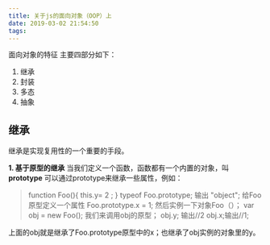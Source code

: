 ```yaml
---
title: 关于js的面向对象（OOP）上
date: 2019-03-02 21:54:50
tags:
---
```

面向对象的特征 主要四部分如下：
 1. 继承
 2. 封装
 3. 多态
 4. 抽象

## 继承
继承是实现复用性的一个重要的手段。
<!--more-->
 **1. 基于原型的继承**
 当我们定义一个函数，函数都有一个内置的对象，叫**prototype** 
可以通过prototype来继承一些属性，例如：

> function  Foo(){
> this.y= 2 ;
> }
> typeof Foo.prototype;  输出 "object";
> 给Foo原型定义一个属性
> Foo.prototype.x = 1;
> 然后实例一下对象Foo（）；
> var obj = new Foo();
> 我们来调用obj的原型；
> obj.y; 输出//2
> obj.x;输出//1;

上面的obj就是继承了Foo.prototype原型中的x；也继承了obj实例的对象里的y。